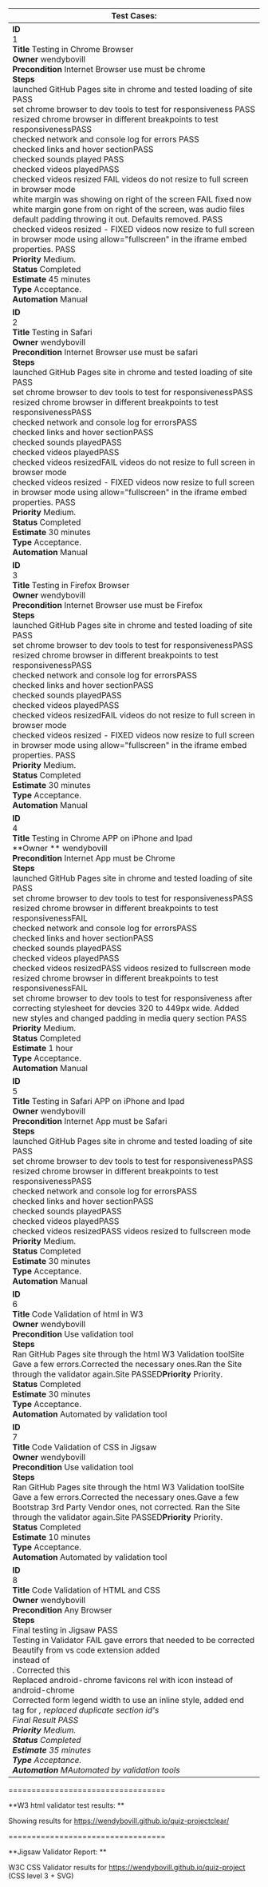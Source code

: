 | **Test Cases:**                                                                                                                                                                                                                                                                                                                                                                                                                                                                                                                                                                                                                                                                                                                                             |
|-------------------------------------------------------------------------------------------------------------------------------------------------------------------------------------------------------------------------------------------------------------------------------------------------------------------------------------------------------------------------------------------------------------------------------------------------------------------------------------------------------------------------------------------------------------------------------------------------------------------------------------------------------------------------------------------------------------------------------------------------------------|
| **ID**<br>  1<br>**Title**  Testing in Chrome Browser<br>**Owner**  wendybovill<br>**Precondition**  Internet Browser use must be chrome<br>**Steps**  <br>launched GitHub Pages site in chrome and tested loading of site  PASS<br>set chrome browser to dev tools to test for responsiveness PASS<br>resized chrome browser in different breakpoints to test responsivenessPASS<br>checked network and console log for errors PASS<br>checked links and hover sectionPASS<br>checked sounds played PASS<br>checked videos playedPASS<br>checked videos resized FAIL videos do not resize to full screen in browser mode<br>white margin was showing on right of the screen FAIL fixed now<br>white margin gone from on right of the screen,  was  audio files default padding throwing it out. Defaults removed. PASS <br>checked videos resized - FIXED videos now resize to full screen in browser mode using allow="fullscreen" in the iframe embed properties. PASS <br>**Priority**  Medium.<br>**Status**  Completed<br>**Estimate**  45 minutes<br>**Type**  Acceptance.<br>**Automation**  Manual<br>  |
| **ID**<br>  2<br>**Title**  Testing in Safari<br>**Owner**  wendybovill<br>**Precondition**  Internet Browser use must be safari<br>**Steps**  <br>launched GitHub Pages site in chrome and tested loading of site PASS<br>set chrome browser to dev tools to test for responsivenessPASS<br>resized chrome browser in different breakpoints to test responsivenessPASS<br>checked network and console log for errorsPASS<br>checked links and hover sectionPASS<br>checked sounds playedPASS<br>checked videos playedPASS<br>checked videos resizedFAIL videos do not resize to full screen in browser mode <br>checked videos resized - FIXED videos now resize to full screen in browser mode using allow="fullscreen" in the iframe embed properties. PASS<br>**Priority**  Medium.<br>**Status**  Completed<br>**Estimate**  30 minutes<br>**Type**  Acceptance.<br>**Automation**  Manual<br>           |
| **ID**<br>  3<br>**Title**  Testing in Firefox Browser<br>**Owner**  wendybovill<br>**Precondition**  Internet Browser use must be Firefox<br>**Steps**  <br>launched GitHub Pages site in chrome and tested loading of site PASS<br>set chrome browser to dev tools to test for responsivenessPASS<br>resized chrome browser in different breakpoints to test responsivenessPASS<br>checked network and console log for errorsPASS<br>checked links and hover sectionPASS<br>checked sounds playedPASS<br>checked videos playedPASS<br>checked videos resizedFAIL videos do not resize to full screen in browser mode<br>checked videos resized - FIXED videos now resize to full screen in browser mode using allow="fullscreen" in the iframe embed properties. PASS<br>**Priority**  Medium.<br>**Status**  Completed<br>**Estimate**  30 minutes<br>**Type**  Acceptance.<br>**Automation**  Manual<br> |
| **ID**<br>  4<br>**Title**  Testing in Chrome APP on iPhone and Ipad<br>**Owner ** wendybovill<br>**Precondition**  Internet App must be Chrome<br>**Steps**  <br>launched GitHub Pages site in chrome and tested loading of site PASS<br>set chrome browser to dev tools to test for responsivenessPASS<br>resized chrome browser in different breakpoints to test responsivenessFAIL<br>checked network and console log for errorsPASS<br>checked links and hover sectionPASS<br>checked sounds playedPASS<br>checked videos playedPASS<br>checked videos resizedPASS videos resized to fullscreen mode<br>resized chrome browser in different breakpoints to test responsivenessFAIL<br>set chrome browser to dev tools to test for responsiveness after correcting stylesheet for devcies 320 to 449px wide. Added new styles and changed padding in media query section PASS<br>**Priority**  Medium.<br>**Status**  Completed<br>**Estimate**  1 hour<br>**Type**  Acceptance.<br>**Automation**  Manual<br>              |
| **ID**<br>  5<br>**Title**  Testing in Safari APP on iPhone and Ipad<br>**Owner**  wendybovill<br>**Precondition**  Internet App must be Safari<br>**Steps**  <br>launched GitHub Pages site in chrome and tested loading of site PASS<br>set chrome browser to dev tools to test for responsivenessPASS<br>resized chrome browser in different breakpoints to test responsivenessPASS<br>checked network and console log for errorsPASS<br>checked links and hover sectionPASS<br>checked sounds playedPASS<br>checked videos playedPASS<br>checked videos resizedPASS videos resized to fullscreen mode<br>**Priority**  Medium.<br>**Status**  Completed<br>**Estimate**  30 minutes<br>**Type**  Acceptance.<br>**Automation**  Manual<br>              |
| **ID**<br>  6<br>**Title**  Code Validation of html in W3<br>**Owner**  wendybovill<br>**Precondition**  Use validation tool<br>**Steps**  <br>Ran GitHub Pages site through the html W3 Validation toolSite Gave a few errors.Corrected the necessary ones.Ran the Site through the validator again.Site PASSED**Priority**  Priority.<br>**Status**  Completed<br>**Estimate**  30 minutes<br>**Type**  Acceptance.<br>**Automation**  Automated by validation tool<br>                                                                                                                                                                                                                                                                                   |
| **ID**<br>  7<br>**Title**  Code Validation of CSS in Jigsaw<br>**Owner**  wendybovill<br>**Precondition**  Use validation tool<br>**Steps**  <br>Ran GitHub Pages site through the html W3 Validation toolSite Gave a few errors.Corrected the necessary ones.Gave a few Bootstrap 3rd Party Vendor ones, not corrected. Ran the Site through the validator again.Site PASSED**Priority**  Priority.<br>**Status**  Completed<br>**Estimate**  10 minutes<br>**Type**  Acceptance.<br>**Automation**  Automated by validation tool<br>                                                                                                                                                                                                                     |
| **ID**<br>  8<br>**Title**  Code Validation of HTML and CSS<br>**Owner**  wendybovill<br>**Precondition**  Any Browser<br>**Steps**  <br>Final testing in Jigsaw PASS<br>Testing in Validator FAIL gave errors that needed to be corrected<br>Beautify from vs code extension added </br> instead of <br>. Corrected this<br>Replaced android-chrome favicons rel with icon instead of android-chrome<br>Corrected form legend width to use an inline style, added end tag for <em>, replaced duplicate section id's<br> Final Result PASS <br>**Priority**  Medium.<br>**Status**  Completed<br>**Estimate**  35 minutes<br>**Type**  Acceptance.<br>**Automation**  MAutomated by validation tools<br>  |


==================================


**W3 html validator test results: **
	
Showing results for https://wendybovill.github.io/quiz-projectclear/



	


==================================


**Jigsaw Validator Report: **
		
W3C CSS Validator results for https://wendybovill.github.io/quiz-project (CSS level 3 + SVG)

